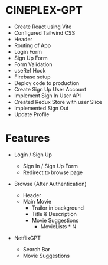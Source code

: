 # CINEPLEX-GPT

- Create React using Vite
- Configured Tailwind CSS
- Header
- Routing of App
- Login Form
- Sign Up Form
- Form Validation
- useRef Hook
- Firebase setup
- Deploy code to production
- Create Sign Up User Account
- Implement Sign In User API
- Created Redux Store with user Slice
- Implemented Sign Out
- Update Profile

# Features

- Login / Sign Up
    - Sign In / Sign Up Form
    - Redirect to browse page

- Browse (After Authentication)
  - Header
  - Main Movie
      - Trailor in background
      - Title & Description
      - Movie Suggestions
          - MovieLists * N
- NetflixGPT
   - Search Bar
   - Movie Suggestions